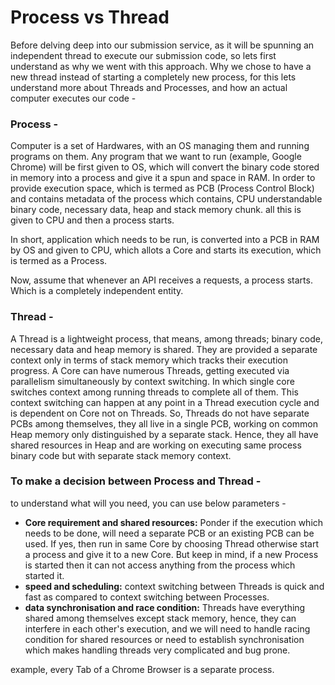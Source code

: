 # Process vs Thread

Before delving deep into our submission service, as it will be spunning an independent thread to
execute our submission code, so lets first understand as why we went with this approach. Why we
chose to have a new thread instead of starting a completely new process, for this lets understand
more about Threads and Processes, and how an actual computer executes our code -

### Process -

Computer is a set of Hardwares, with an OS managing them and running programs on them. Any program
that we want to run (example, Google Chrome) will be first given to OS, which will convert the
binary code stored in memory into a process and give it a spun and space in RAM. In order to provide
execution space, which is termed as PCB (Process Control Block) and contains metadata of the process
which contains, CPU understandable binary code, necessary data, heap and stack memory chunk. all
this is given to CPU and then a process starts.

In short, application which needs to be run, is converted into a PCB in RAM by OS and given to CPU,
which allots a Core and starts its execution, which is termed as a Process.

Now, assume that whenever an API receives a requests, a process starts. Which is a completely
independent entity.

### Thread -

A Thread is a lightweight process, that means, among threads; binary code, necessary data and heap
memory is shared. They are provided a separate context only in terms of stack memory which tracks
their execution progress. A Core can have numerous Threads, getting executed via parallelism
simultaneously by context switching. In which single core switches context among running threads
to complete all of them. This context switching can happen at any point in a Thread execution
cycle and is dependent on Core not on Threads. So, Threads do not have separate PCBs among
themselves, they all live in a single PCB, working on common Heap memory only distinguished by a
separate stack. Hence, they all have shared resources in Heap and are working on executing same
process binary code but with separate stack memory context.

### To make a decision between Process and Thread -
to understand what will you need, you can use below
parameters -
- **Core requirement and shared resources:** Ponder if the execution which needs to be done, will need
a separate PCB or an existing PCB can be used. If yes, then run in same Core by choosing Thread
otherwise start a process and give it to a new Core. But keep in mind, if a new Process is started
then it can not access anything from the process which started it.
- **speed and scheduling:** context switching between Threads is quick and fast as compared to context
switching between Processes.
- **data synchronisation and race condition:** Threads have everything shared among themselves except
stack memory, hence, they can interfere in each other's execution, and we will need to handle racing
condition for shared resources or need to establish synchronisation which makes handling threads
very complicated and bug prone.

example, every Tab of a Chrome Browser is a separate process.
